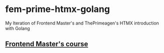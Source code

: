 # fem-prime-htmx-golang

My Iteration of Frontend Master's and ThePrimeagen's HTMX introduction with Golang

## [Frontend Master's course](https://youtu.be/x7v6SNIgJpE)
